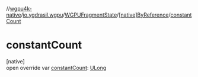 //[wgpu4k-native](../../../../index.md)/[io.ygdrasil.wgpu](../../index.md)/[WGPUFragmentState](../index.md)/[[native]ByReference](index.md)/[constantCount](constant-count.md)

# constantCount

[native]\
open override var [constantCount](constant-count.md): [ULong](https://kotlinlang.org/api/core/kotlin-stdlib/kotlin/-u-long/index.html)